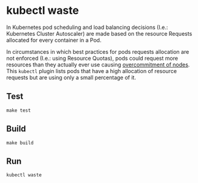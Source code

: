 # kubectl waste

In Kubernetes pod scheduling and load balancing decisions (I.e.: Kubernetes Cluster Autoscaler) are made based on the resource Requests allocated for every container in a Pod.

In circumstances in which best practices for pods requests allocation are not enforced (I.e.: using Resource Quotas), pods could request more resources than they actually ever use causing [overcommitment of nodes](https://github.com/kubernetes/community/blob/master/contributors/design-proposals/node/resource-qos.md#qos-classes). This `kubectl` plugin lists pods that have a high allocation of resource requests but are using only a small percentage of it.

## Test

```
make test
```

## Build

```
make build
```

## Run

```
kubectl waste
```
